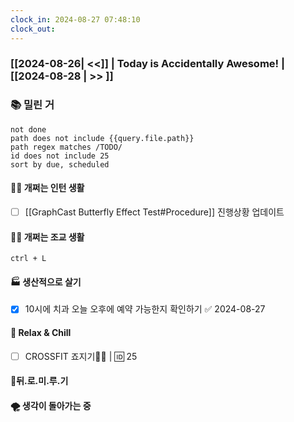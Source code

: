 ```yaml
---
clock_in: 2024-08-27 07:48:10
clock_out: 
---
```

### [[2024-08-26| <<]] | **Today is Accidentally Awesome!** | [[2024-08-28 | >> ]]

### 📚 밀린 거
```tasks
not done 
path does not include {{query.file.path}}
path regex matches /TODO/
id does not include 25
sort by due, scheduled
```

#### 🤦‍♂️ 개쩌는 인턴 생활
- [ ] [[GraphCast Butterfly Effect Test#Procedure]] 진행상황 업데이트

#### 👨‍🏫 개쩌는 조교 생활
`ctrl + L`

#### 🏭 생산적으로 살기
- [x] 10시에 치과 오늘 오후에 예약 가능한지 확인하기 ✅ 2024-08-27

#### 🍻 Relax & Chill 
- [ ] CROSSFIT 죠지기🏋️‍♀️ | 🆔 25


#### 💨뒤.로.미.루.기

#### 🌪 생각이 돌아가는 중